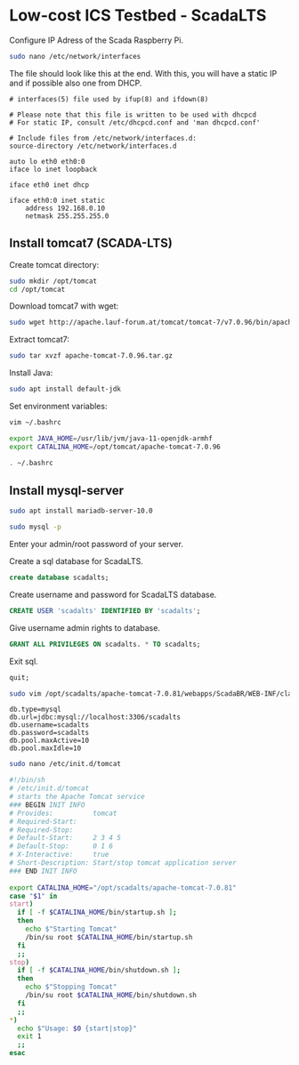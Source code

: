 # Low-cost ICS Testbed - ScadaLTS

Configure IP Adress of the Scada Raspberry Pi.
```zsh
sudo nano /etc/network/interfaces
```

The file should look like this at the end.
With this, you will have a static IP and if possible also one from DHCP. 
```
# interfaces(5) file used by ifup(8) and ifdown(8)

# Please note that this file is written to be used with dhcpcd
# For static IP, consult /etc/dhcpcd.conf and 'man dhcpcd.conf'

# Include files from /etc/network/interfaces.d:
source-directory /etc/network/interfaces.d

auto lo eth0 eth0:0
iface lo inet loopback

iface eth0 inet dhcp

iface eth0:0 inet static
    address 192.168.0.10
    netmask 255.255.255.0

```

## Install tomcat7 (SCADA-LTS)

Create tomcat directory:
```zsh
sudo mkdir /opt/tomcat
cd /opt/tomcat
```

Download tomcat7 with wget:
```zsh
sudo wget http://apache.lauf-forum.at/tomcat/tomcat-7/v7.0.96/bin/apache-tomcat-7.0.96.tar.gz
```

Extract tomcat7:
```zsh
sudo tar xvzf apache-tomcat-7.0.96.tar.gz
```

Install Java:
```zsh
sudo apt install default-jdk
```

Set environment variables:
```zsh
vim ~/.bashrc
```

```zsh
export JAVA_HOME=/usr/lib/jvm/java-11-openjdk-armhf
export CATALINA_HOME=/opt/tomcat/apache-tomcat-7.0.96
```

```zsh
. ~/.bashrc
```


## Install mysql-server
```zsh
sudo apt install mariadb-server-10.0
```

```zsh
sudo mysql -p 
```
Enter your admin/root password of your server.

Create a sql database for ScadaLTS.
```sql
create database scadalts; 
```

Create username and password for ScadaLTS database.
```sql
CREATE USER 'scadalts' IDENTIFIED BY 'scadalts'; 
```

Give username admin rights to database.
```sql
GRANT ALL PRIVILEGES ON scadalts. * TO scadalts; 
```

Exit sql.
```sql
quit; 
```

```zsh
sudo vim /opt/scadalts/apache-tomcat-7.0.81/webapps/ScadaBR/WEB-INF/classes/env.properties
```

```vim
db.type=mysql
db.url=jdbc:mysql://localhost:3306/scadalts
db.username=scadalts
db.password=scadalts
db.pool.maxActive=10
db.pool.maxIdle=10
```

```zsh
sudo nano /etc/init.d/tomcat
```

```bash
#!/bin/sh
# /etc/init.d/tomcat
# starts the Apache Tomcat service
### BEGIN INIT INFO
# Provides:          tomcat
# Required-Start:
# Required-Stop:
# Default-Start:     2 3 4 5
# Default-Stop:      0 1 6
# X-Interactive:     true
# Short-Description: Start/stop tomcat application server
### END INIT INFO
 
export CATALINA_HOME="/opt/scadalts/apache-tomcat-7.0.81"
case "$1" in
start)
  if [ -f $CATALINA_HOME/bin/startup.sh ];
  then
    echo $"Starting Tomcat"
    /bin/su root $CATALINA_HOME/bin/startup.sh
  fi
  ;;
stop)
  if [ -f $CATALINA_HOME/bin/shutdown.sh ];
  then
    echo $"Stopping Tomcat"
    /bin/su root $CATALINA_HOME/bin/shutdown.sh
  fi
  ;;
*)
  echo $"Usage: $0 {start|stop}"
  exit 1
  ;;
esac

```




